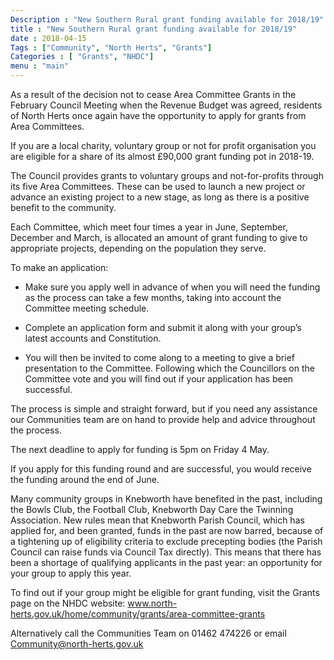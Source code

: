 ```yaml
---
Description : "New Southern Rural grant funding available for 2018/19"
title : "New Southern Rural grant funding available for 2018/19"
date : 2018-04-15
Tags : ["Community", "North Herts", "Grants"]
Categories : [ "Grants", "NHDC"]
menu : "main"
---
```


As a result of the decision not to cease Area Committee Grants in the February Council Meeting when the Revenue Budget was agreed, residents of North Herts once again have the opportunity to apply for grants from Area Committees.

If you are a local charity, voluntary group or not for profit organisation you are eligible for a share of its almost &pound;90,000 grant funding pot in 2018-19.

The Council provides grants to voluntary groups and not-for-profits through its five Area Committees. These can be used to launch a new project or advance an existing project to a new stage, as long as there is a positive benefit to the community.

Each Committee, which meet four times a year in June, September, December and March, is allocated an amount of grant funding to give to appropriate projects, depending on the population they serve.

To make an application:

* Make sure you apply well in advance of when you will need the funding as the process can take a few months, taking into account the Committee meeting schedule.

* Complete an application form and submit it along with your group’s latest accounts and Constitution.

* You will then be invited to come along to a meeting to give a brief presentation to the Committee. Following which the Councillors on the Committee vote and you will find out if your application has been successful.

The process is simple and straight forward, but if you need any assistance our Communities team are on hand to provide help and advice throughout the process.

The next deadline to apply for funding is 5pm on Friday 4 May.

If you apply for this funding round and are successful, you would receive the funding around the end of June.

Many community groups in Knebworth have benefited in the past, including the Bowls Club, the Football Club, Knebworth Day Care the Twinning Association. New rules mean that Knebworth Parish Council, which has applied for, and been granted, funds in the past are now barred, because of a tightening up of eligibility criteria to exclude precepting bodies (the Parish Council can raise funds via Council Tax directly). This means that there has been a shortage of qualifying applicants in the past year: an opportunity for your group to apply this year.

To find out if your group might be eligible for grant funding, visit the Grants page on the NHDC website: www.north-herts.gov.uk/home/community/grants/area-committee-grants

Alternatively call the Communities Team on 01462 474226 or email Community@north-herts.gov.uk
